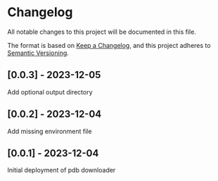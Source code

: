 # Changelog
All notable changes to this project will be documented in this file.

The format is based on [Keep a Changelog](https://keepachangelog.com/en/1.0.0/),
and this project adheres to [Semantic Versioning](https://semver.org/spec/v2.0.0.html).

## [0.0.3] - 2023-12-05
Add optional output directory

## [0.0.2] - 2023-12-04
Add missing environment file

## [0.0.1] - 2023-12-04
Initial deployment of pdb downloader
